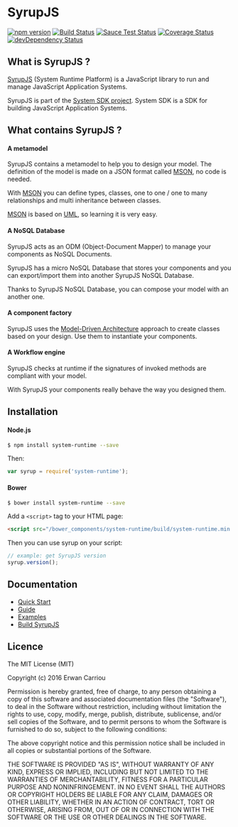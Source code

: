 # SyrupJS

[![npm version](https://badge.fury.io/js/system-runtime.svg)](http://badge.fury.io/js/system-runtime)
[![Build Status](https://travis-ci.org/system-sdk/system-runtime.svg?branch=master)](https://travis-ci.org/system-sdk/system-runtime)
[![Sauce Test Status](https://saucelabs.com/buildstatus/system-runtime)](https://saucelabs.com/u/system-runtime)
[![Coverage Status](https://img.shields.io/coveralls/system-sdk/system-runtime.svg)](https://coveralls.io/r/system-sdk/system-runtime)
[![devDependency Status](https://david-dm.org/system-sdk/system-runtime/dev-status.svg)](https://david-dm.org/system-sdk/system-runtime#info=devDependencies)

## What is SyrupJS ?

[SyrupJS](https://syrupjs.github.io) (System Runtime Platform) is a JavaScript library to run and manage JavaScript Application Systems.

SyrupJS is part of the [System SDK project](https://github.com/system-sdk).
System SDK is a SDK for building JavaScript Application Systems.

## What contains SyrupJS ?

#### A metamodel

SyrupJS contains a metamodel to help you to design your model. The definition of the model is made on a JSON format called [MSON](https://syrupjs.readme.io/docs/design-your-model#section-mson), no code is needed. 

With [MSON](https://syrupjs.readme.io/docs/design-your-model#section-mson) you can define types, classes, one to one / one to many relationships and multi inheritance between classes. 

[MSON](https://syrupjs.readme.io/docs/design-your-model#section-mson) is based on [UML](http://uml.org), so learning it is very easy.

#### A NoSQL Database

SyrupJS acts as an ODM (Object-Document Mapper) to manage your components as NoSQL Documents. 

SyrupJS has a micro NoSQL Database that stores your components and you can export/import them into another SyrupJS NoSQL Database. 

Thanks to SyrupJS NoSQL Database, you can compose your model with an another one.

#### A component factory

SyrupJS uses the [Model-Driven Architecture](http://www.omg.org/mda/) approach to create classes based on your design. Use them to instantiate your components. 

#### A Workflow engine

SyrupJS checks at runtime if the signatures of invoked methods are compliant with your model. 

With SyrupJS your components really behave the way you designed them. 

## Installation

#### Node.js

```sh
$ npm install system-runtime --save
```

Then:

```js
var syrup = require('system-runtime');
```

#### Bower

```sh
$ bower install system-runtime --save
```

Add a `<script>` tag to your HTML page:
```html
<script src="/bower_components/system-runtime/build/system-runtime.min.js"></script>
```

Then you can use syrup on your script:
```js
// example: get SyrupJS version
syrup.version();
```

## Documentation

* [Quick Start](https://syrupjs.readme.io/docs/quick-start)
* [Guide](https://syrupjs.readme.io/docs/installation)
* [Examples](https://syrupjs.readme.io/docs/a-basic-hello-world)
* [Build SyrupJS](https://syrupjs.readme.io/docs/extend-syrupjs)

## Licence

The MIT License (MIT)

Copyright (c) 2016 Erwan Carriou

Permission is hereby granted, free of charge, to any person obtaining a copy
of this software and associated documentation files (the "Software"), to deal
in the Software without restriction, including without limitation the rights
to use, copy, modify, merge, publish, distribute, sublicense, and/or sell
copies of the Software, and to permit persons to whom the Software is
furnished to do so, subject to the following conditions:

The above copyright notice and this permission notice shall be included in all
copies or substantial portions of the Software.

THE SOFTWARE IS PROVIDED "AS IS", WITHOUT WARRANTY OF ANY KIND, EXPRESS OR
IMPLIED, INCLUDING BUT NOT LIMITED TO THE WARRANTIES OF MERCHANTABILITY,
FITNESS FOR A PARTICULAR PURPOSE AND NONINFRINGEMENT. IN NO EVENT SHALL THE
AUTHORS OR COPYRIGHT HOLDERS BE LIABLE FOR ANY CLAIM, DAMAGES OR OTHER
LIABILITY, WHETHER IN AN ACTION OF CONTRACT, TORT OR OTHERWISE, ARISING FROM,
OUT OF OR IN CONNECTION WITH THE SOFTWARE OR THE USE OR OTHER DEALINGS IN THE
SOFTWARE. 